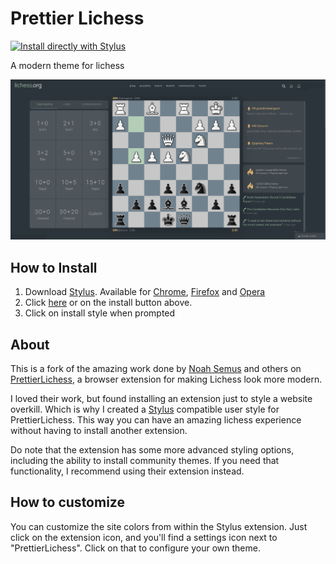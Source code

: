 
# Prettier Lichess

[![Install directly with Stylus](https://img.shields.io/badge/Install%20directly%20with-Stylus-00adad.svg)](https://github.com/TheTrio/prettierlichess/raw/main/styles.user.css)

A modern theme for lichess

![Prettier Lichess](lichess.png)

## How to Install

1. Download [Stylus](https://github.com/openstyles/stylus). Available for [Chrome](https://chrome.google.com/webstore/detail/stylus/clngdbkpkpeebahjckkjfobafhncgmne), [Firefox](https://addons.mozilla.org/firefox/addon/styl-us/) and [Opera](https://addons.opera.com/extensions/details/stylus/)
2. Click [here](https://github.com/TheTrio/prettierlichess/raw/master/styles.user.css) or on the install button above.
3. Click on install style when prompted

## About

This is a fork of the amazing work done by [Noah Semus](https://github.com/noahsemus) and others on [PrettierLichess](https://github.com/prettierlichess/prettierlichess), a browser extension for making Lichess look more modern. 

I loved their work, but found installing an extension just to style a website overkill. Which is why I created a [Stylus](https://github.com/openstyles/stylus) compatible user style for PrettierLichess. This way you can have an amazing lichess experience without having to install another extension. 

Do note that the extension has some more advanced styling options, including the ability to install community themes. If you need that functionality, I recommend using their extension instead. 

## How to customize

You can customize the site colors from within the Stylus extension. Just click on the extension icon, and you'll find a settings icon next to "PrettierLichess". Click on that to configure your own theme. 
